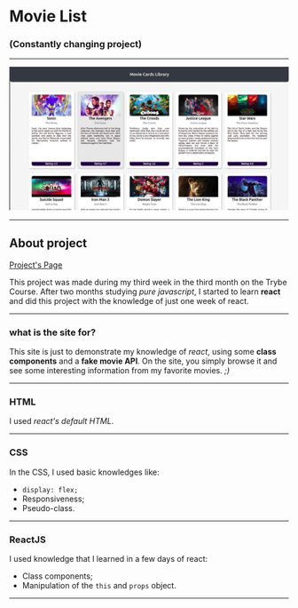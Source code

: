 # Movie List

### (Constantly changing project)

---

![Imagem do inicío da página do projeto](./public/images/project_image.jpeg)

---

## About project

[Project's Page](https://murilo-rainho.github.io/movie-list/)

This project was made during my third week in the third month on the Trybe Course. After two months studying *pure javascript*, I started to learn **react** and did this project with the knowledge of just one week of react.

---

### what is the site for?

This site is just to demonstrate my knowledge of *react*, using some **class components** and a **fake movie API**. On the site, you simply browse it and see some interesting information from my favorite movies. *;)*

---

### HTML

I used *react's default HTML*.

---

### CSS

In the CSS, I used basic knowledges like:
* `display: flex;`
* Responsiveness;
* Pseudo-class.

---

### ReactJS

I used knowledge that I learned in a few days of react:
* Class components;
* Manipulation of the `this` and `props` object.

---
